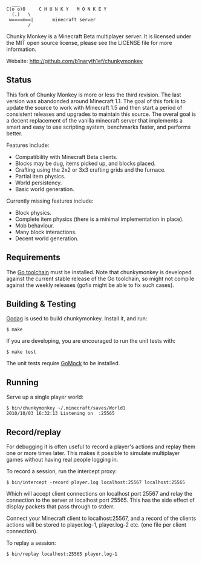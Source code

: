       ___
    C(o o)O     C H U N K Y   M O N K E Y
      (.)   \
     w====m==|       minecraft server
            /

Chunky Monkey is a Minecraft Beta multiplayer server.  It is licensed under
the MIT open source license, please see the LICENSE file for more information.

Website: http://github.com/b1naryth1ef/chunkymonkey

Status
------

This fork of Chunky Monkey is more or less the third revision. The last version was abandonded around Minecraft 1.1.
The goal of this fork is to update the source to work with Minecraft 1.5 and then start a period of consistent releases
and upgrades to maintain this source. The overal goal is a decent replacement of the vanilla minecraft server that implements
a smart and easy to use scripting system, benchmarks faster, and performs better.


Features include:

*   Compatibility with Minecraft Beta clients.
*   Blocks may be dug, items picked up, and blocks placed.
*   Crafting using the 2x2 or 3x3 crafting grids and the furnace.
*   Partial item physics.
*   World persistency.
*   Basic world generation.

Currently missing features include:

*   Block physics.
*   Complete item physics (there is a minimal implementation in place).
*   Mob behaviour.
*   Many block interactions.
*   Decent world generation.

Requirements
------------

The [Go toolchain][1] must be installed. Note that chunkymonkey is developed
against the current stable release of the Go toolchain, so might not compile
against the weekly releases (gofix might be able to fix such cases).


Building & Testing
------------------

[Godag][2] is used to build chunkymonkey. Install it, and run:

    $ make

If you are developing, you are encouraged to run the unit tests with:

    $ make test

The unit tests require [GoMock][4] to be installed.


Running
-------

Serve up a single player world:

    $ bin/chunkymonkey ~/.minecraft/saves/World1
    2010/10/03 16:32:13 Listening on  :25565

Record/replay
-------------

For debugging it is often useful to record a player's actions and replay them
one or more times later.  This makes it possible to simulate multiplayer games
without having real people logging in.

To record a session, run the intercept proxy:

    $ bin/intercept -record player.log localhost:25567 localhost:25565

Which will accept client connections on localhost port 25567 and relay the
connection to the server at localhost port 25565. This has the side effect of
display packets that pass through to stderr.

Connect your Minecraft client to localhost:25567, and a record of the clients
actions will be stored to player.log-1, player.log-2 etc. (one file per client
connection).

To replay a session:

    $ bin/replay localhost:25565 player.log-1


[1]: http://golang.org/doc/install.html          "Go toolchain installation"
[2]: http://code.google.com/p/godag/wiki/Install "Godag builder"
[3]: https://github.com/huin                     "Huin on Github"
[4]: http://code.google.com/p/gomock/            "GoMock mocking library"
